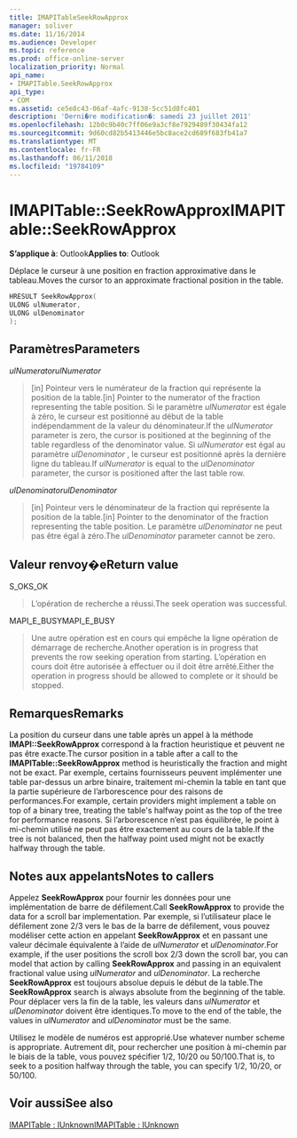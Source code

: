 ```yaml
---
title: IMAPITableSeekRowApprox
manager: soliver
ms.date: 11/16/2014
ms.audience: Developer
ms.topic: reference
ms.prod: office-online-server
localization_priority: Normal
api_name:
- IMAPITable.SeekRowApprox
api_type:
- COM
ms.assetid: ce5e8c43-06af-4afc-9138-5cc51d8fc401
description: 'Derni�re modification�: samedi 23 juillet 2011'
ms.openlocfilehash: 12b0c9b40c7ff06e9a3cf8e7929489f30434fa12
ms.sourcegitcommit: 9d60cd82b5413446e5bc8ace2cd689f683fb41a7
ms.translationtype: MT
ms.contentlocale: fr-FR
ms.lasthandoff: 06/11/2018
ms.locfileid: "19784109"
---
```

# <a name="imapitableseekrowapprox"></a><span data-ttu-id="c913d-103">IMAPITable::SeekRowApprox</span><span class="sxs-lookup"><span data-stu-id="c913d-103">IMAPITable::SeekRowApprox</span></span>

  
  
<span data-ttu-id="c913d-104">**S’applique à**: Outlook</span><span class="sxs-lookup"><span data-stu-id="c913d-104">**Applies to**: Outlook</span></span> 
  
<span data-ttu-id="c913d-105">Déplace le curseur à une position en fraction approximative dans le tableau.</span><span class="sxs-lookup"><span data-stu-id="c913d-105">Moves the cursor to an approximate fractional position in the table.</span></span> 
  
```cpp
HRESULT SeekRowApprox(
ULONG ulNumerator,
ULONG ulDenominator
);
```

## <a name="parameters"></a><span data-ttu-id="c913d-106">Paramètres</span><span class="sxs-lookup"><span data-stu-id="c913d-106">Parameters</span></span>

 <span data-ttu-id="c913d-107">_ulNumerator_</span><span class="sxs-lookup"><span data-stu-id="c913d-107">_ulNumerator_</span></span>
  
> <span data-ttu-id="c913d-108">[in] Pointeur vers le numérateur de la fraction qui représente la position de la table.</span><span class="sxs-lookup"><span data-stu-id="c913d-108">[in] Pointer to the numerator of the fraction representing the table position.</span></span> <span data-ttu-id="c913d-109">Si le paramètre _ulNumerator_ est égale à zéro, le curseur est positionné au début de la table indépendamment de la valeur du dénominateur.</span><span class="sxs-lookup"><span data-stu-id="c913d-109">If the  _ulNumerator_ parameter is zero, the cursor is positioned at the beginning of the table regardless of the denominator value.</span></span> <span data-ttu-id="c913d-110">Si _ulNumerator_ est égal au paramètre _ulDenominator_ , le curseur est positionné après la dernière ligne du tableau.</span><span class="sxs-lookup"><span data-stu-id="c913d-110">If  _ulNumerator_ is equal to the  _ulDenominator_ parameter, the cursor is positioned after the last table row.</span></span> 
    
 <span data-ttu-id="c913d-111">_ulDenominator_</span><span class="sxs-lookup"><span data-stu-id="c913d-111">_ulDenominator_</span></span>
  
> <span data-ttu-id="c913d-112">[in] Pointeur vers le dénominateur de la fraction qui représente la position de la table.</span><span class="sxs-lookup"><span data-stu-id="c913d-112">[in] Pointer to the denominator of the fraction representing the table position.</span></span> <span data-ttu-id="c913d-113">Le paramètre _ulDenominator_ ne peut pas être égal à zéro.</span><span class="sxs-lookup"><span data-stu-id="c913d-113">The  _ulDenominator_ parameter cannot be zero.</span></span> 
    
## <a name="return-value"></a><span data-ttu-id="c913d-114">Valeur renvoy�e</span><span class="sxs-lookup"><span data-stu-id="c913d-114">Return value</span></span>

<span data-ttu-id="c913d-115">S_OK</span><span class="sxs-lookup"><span data-stu-id="c913d-115">S_OK</span></span> 
  
> <span data-ttu-id="c913d-116">L’opération de recherche a réussi.</span><span class="sxs-lookup"><span data-stu-id="c913d-116">The seek operation was successful.</span></span>
    
<span data-ttu-id="c913d-117">MAPI_E_BUSY</span><span class="sxs-lookup"><span data-stu-id="c913d-117">MAPI_E_BUSY</span></span> 
  
> <span data-ttu-id="c913d-118">Une autre opération est en cours qui empêche la ligne opération de démarrage de recherche.</span><span class="sxs-lookup"><span data-stu-id="c913d-118">Another operation is in progress that prevents the row seeking operation from starting.</span></span> <span data-ttu-id="c913d-119">L’opération en cours doit être autorisée à effectuer ou il doit être arrêté.</span><span class="sxs-lookup"><span data-stu-id="c913d-119">Either the operation in progress should be allowed to complete or it should be stopped.</span></span>
    
## <a name="remarks"></a><span data-ttu-id="c913d-120">Remarques</span><span class="sxs-lookup"><span data-stu-id="c913d-120">Remarks</span></span>

<span data-ttu-id="c913d-121">La position du curseur dans une table après un appel à la méthode **IMAPI::SeekRowApprox** correspond à la fraction heuristique et peuvent ne pas être exacte.</span><span class="sxs-lookup"><span data-stu-id="c913d-121">The cursor position in a table after a call to the **IMAPITable::SeekRowApprox** method is heuristically the fraction and might not be exact.</span></span> <span data-ttu-id="c913d-122">Par exemple, certains fournisseurs peuvent implémenter une table par-dessus un arbre binaire, traitement mi-chemin la table en tant que la partie supérieure de l’arborescence pour des raisons de performances.</span><span class="sxs-lookup"><span data-stu-id="c913d-122">For example, certain providers might implement a table on top of a binary tree, treating the table's halfway point as the top of the tree for performance reasons.</span></span> <span data-ttu-id="c913d-123">Si l’arborescence n’est pas équilibrée, le point à mi-chemin utilisé ne peut pas être exactement au cours de la table.</span><span class="sxs-lookup"><span data-stu-id="c913d-123">If the tree is not balanced, then the halfway point used might not be exactly halfway through the table.</span></span> 
  
## <a name="notes-to-callers"></a><span data-ttu-id="c913d-124">Notes aux appelants</span><span class="sxs-lookup"><span data-stu-id="c913d-124">Notes to callers</span></span>

<span data-ttu-id="c913d-125">Appelez **SeekRowApprox** pour fournir les données pour une implémentation de barre de défilement.</span><span class="sxs-lookup"><span data-stu-id="c913d-125">Call **SeekRowApprox** to provide the data for a scroll bar implementation.</span></span> <span data-ttu-id="c913d-126">Par exemple, si l’utilisateur place le défilement zone 2/3 vers le bas de la barre de défilement, vous pouvez modéliser cette action en appelant **SeekRowApprox** et en passant une valeur décimale équivalente à l’aide de _ulNumerator_ et _ulDenominator_.</span><span class="sxs-lookup"><span data-stu-id="c913d-126">For example, if the user positions the scroll box 2/3 down the scroll bar, you can model that action by calling **SeekRowApprox** and passing in an equivalent fractional value using  _ulNumerator_ and  _ulDenominator_.</span></span> <span data-ttu-id="c913d-127">La recherche **SeekRowApprox** est toujours absolue depuis le début de la table.</span><span class="sxs-lookup"><span data-stu-id="c913d-127">The **SeekRowApprox** search is always absolute from the beginning of the table.</span></span> <span data-ttu-id="c913d-128">Pour déplacer vers la fin de la table, les valeurs dans _ulNumerator_ et _ulDenominator_ doivent être identiques.</span><span class="sxs-lookup"><span data-stu-id="c913d-128">To move to the end of the table, the values in  _ulNumerator_ and  _ulDenominator_ must be the same.</span></span> 
  
<span data-ttu-id="c913d-129">Utilisez le modèle de numéros est approprié.</span><span class="sxs-lookup"><span data-stu-id="c913d-129">Use whatever number scheme is appropriate.</span></span> <span data-ttu-id="c913d-130">Autrement dit, pour rechercher une position à mi-chemin par le biais de la table, vous pouvez spécifier 1/2, 10/20 ou 50/100.</span><span class="sxs-lookup"><span data-stu-id="c913d-130">That is, to seek to a position halfway through the table, you can specify 1/2, 10/20, or 50/100.</span></span> 
  
## <a name="see-also"></a><span data-ttu-id="c913d-131">Voir aussi</span><span class="sxs-lookup"><span data-stu-id="c913d-131">See also</span></span>



[<span data-ttu-id="c913d-132">IMAPITable : IUnknown</span><span class="sxs-lookup"><span data-stu-id="c913d-132">IMAPITable : IUnknown</span></span>](imapitableiunknown.md)

